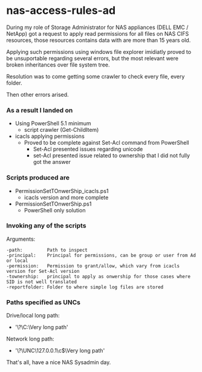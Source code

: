 
# nas-access-rules-ad
During my role of Storage Administrator for NAS appliances (DELL EMC / NetApp) got a request to apply read permissions for all files on NAS CIFS resources, those resources contains data with are more than 15 years old.

Applying such permissions using windows file explorer imidiatly proved to be unsuportable regarding several errors, but the most relevant were broken inheritances over file system tree.

Resolution was to come getting some crawler to check every file, every folder.

Then other errors arised.

### As a result I landed on
 - Using PowerShell 5.1 minimum
	 - script crawler (Get-ChildItem)
 - icacls applying permissions
	 - Proved to be complete against Set-Acl command from PowerShell
		 - Set-Acl presented issues regarding unicode
		 - set-Acl presented issue related to ownership  that I did not fully got the answer

### Scripts produced are
 - PermissionSetTOnwerShip_icacls.ps1
	- icacls version and more complete
- PermissionSetTOnwerShip.ps1
	- PowerShell only solution
    
### Invoking any of the scripts

Arguments:

    -path:         Path to inspect
    -principal:    Principal for permissions, can be group or user from Ad or local
    -permission:   Permission to grant/allow, which vary from icacls version for Set-Acl version
    -townership:   principal to apply as onwership for those cases where SID is not well translated
    -reportfolder: Folder to where simple log files are stored

### Paths specified as UNCs

Drive/local long path:
- '\\\?\C:\Very long path'

Network long path:
- '\\\?\UNC\127.0.0.1\c$\Very long path\'

    
That's all, have a nice NAS Sysadmin day.

